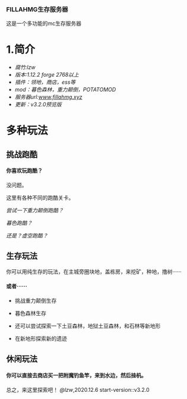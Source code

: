 ### FILLAHMG生存服务器

这是一个多功能的mc生存服务器

# 1.简介
+ *腐竹:lzw*
+ *版本:1.12.2 forge 2768以上*
+ *插件：领地，商店，ess等*
+ *mod：暮色森林，重力颠倒，POTATOMOD*
+ *服务器url:www.fillahmg.xyz*
+ *更新：v3.2.0预览版*

# 多种玩法

## 挑战跑酷

#### 你喜欢玩跑酷？

没问题。

这里有各种不同的跑酷关卡。

*尝试一下重力颠倒跑酷？*

*暮色跑酷？*

*还是？虚空跑酷？*

## 生存玩法

你可以用纯生存的玩法，在主城旁圈块地，盖栋房，来挖矿，种地，撸树······

#### 或者······

+ 挑战重力颠倒生存

+ 暮色森林生存

+ 还可以尝试探索一下土豆森林，地狱土豆森林，和石林等新地形

+ 在新地形探索新的遗迹

## 休闲玩法

#### 你可以直接去商店买一把附魔钓鱼竿，来到水边，然后~~挂机~~。

总之，来这里探索吧！
*@lzw*,2020.12.6
start-version::v3.2.0
